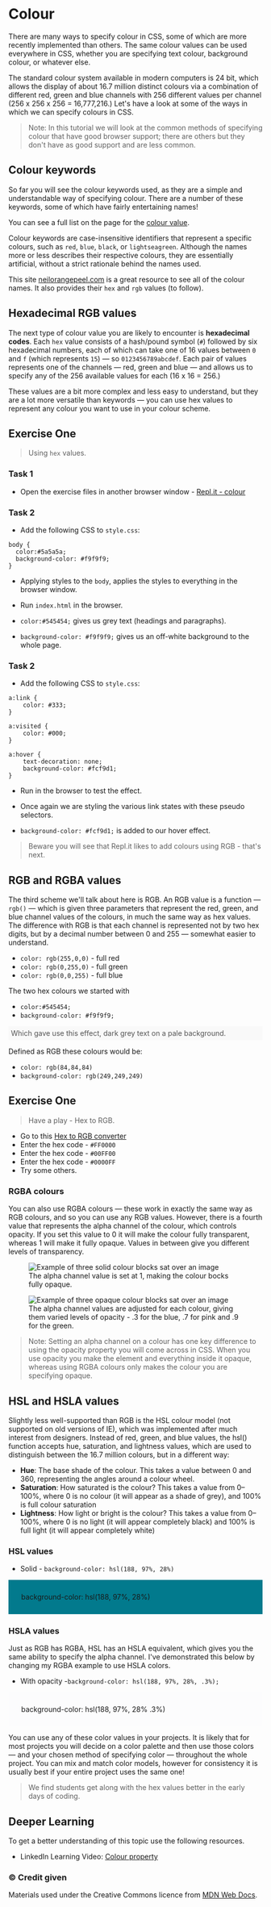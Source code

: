 # Colour

There are many ways to specify colour in CSS, some of which are more recently implemented than others. The same colour values can be used everywhere in CSS, whether you are specifying text colour, background colour, or whatever else.

The standard colour system available in modern computers is 24 bit, which allows the display of about 16.7 million distinct colours via a combination of different red, green and blue channels with 256 different values per channel (256 x 256 x 256 = 16,777,216.) Let's have a look at some of the ways in which we can specify colours in CSS.

> Note: In this tutorial we will look at the common methods of specifying colour that have good browser support; there are others but they don't have as good support and are less common.

## Colour keywords

So far you will see the colour keywords used, as they are a simple and understandable way of specifying colour. There are a number of these keywords, some of which have fairly entertaining names! 

You can see a full list on the page for the [colour value](https://developer.mozilla.org/en-US/docs/Web/CSS/color_value).

Colour keywords are case-insensitive identifiers that represent a specific colours, such as `red`, `blue`, `black`, or `lightseagreen`. Although the names more or less describes their respective colours, they are essentially artificial, without a strict rationale behind the names used.

This site [neilorangepeel.com](https://colours.neilorangepeel.com/) is a great resource to see all of the colour names. It also provides their `hex` and `rgb` values (to follow).

## Hexadecimal RGB values

The next type of colour value you are likely to encounter is **hexadecimal codes**. Each `hex` value consists of a hash/pound symbol (`#`) followed by six hexadecimal numbers, each of which can take one of 16 values between `0` and `f` (which represents `15`) — so `0123456789abcdef`. Each pair of values represents one of the channels — red, green and blue — and allows us to specify any of the 256 available values for each (16 x 16 = 256.)

These values are a bit more complex and less easy to understand, but they are a lot more versatile than keywords — you can use hex values to represent any colour you want to use in your colour scheme.

<!-- div class="exercise" -->
## Exercise One

> Using `hex` values.

### Task 1

- Open the exercise files in another browser window - [Repl.it - colour](https://repl.it/@webdesignmmu/css05)

### Task 2

- Add the following CSS to `style.css`:

```
body {
  color:#5a5a5a;
  background-color: #f9f9f9;
}
```
- Applying styles to the `body`, applies the styles to everything in the browser window.

- Run `index.html` in the browser.

- `color:#545454;` gives us grey text (headings and paragraphs).

- `background-color: #f9f9f9;` gives us an off-white background to the whole page.

### Task 2

- Add the following CSS to `style.css`:

```
a:link {
    color: #333;
}

a:visited {
    color: #000;
}

a:hover {
    text-decoration: none;
    background-color: #fcf9d1;
}
```
- Run in the browser to test the effect.

- Once again we are styling the various link states with these pseudo selectors.

- `background-color: #fcf9d1;` is added to our hover effect.

<!-- end div -->

> Beware you will see that Repl.it likes to add colours using RGB - that's next.



## RGB and RGBA values

The third scheme we'll talk about here is RGB. An RGB value is a function — `rgb()` — which is given three parameters that represent the red, green, and blue channel values of the colours, in much the same way as hex values. The difference with RGB is that each channel is represented not by two hex digits, but by a decimal number between 0 and 255 — somewhat easier to understand.

- `color: rgb(255,0,0)` - full red
- `color: rgb(0,255,0)` - full green
- `color: rgb(0,0,255)` - full blue

The two hex colours we started with
- `color:#545454;` 
- `background-color: #f9f9f9;`

<p style="color:#545454; background-color:#f9f9f9; padding: 5px;">Which gave use this effect, dark grey text on a pale background.</p>

Defined as RGB these colours would be:

- `color: rgb(84,84,84)`
- `background-color: rgb(249,249,249)`

<!-- div class="exercise" -->
## Exercise One

> Have a play - Hex to RGB.

- Go to this [Hex to RGB converter](https://www.webfx.com/web-design/hex-to-rgb/)
- Enter the hex code - `#FF0000`
- Enter the hex code - `#00FF00`
- Enter the hex code - `#0000FF`
- Try some others.
<!-- end div -->

### RGBA colours

You can also use RGBA colours — these work in exactly the same way as RGB colours, and so you can use any RGB values. However, there is a fourth value that represents the alpha channel of the colour, which controls opacity. If you set this value to 0 it will make the colour fully transparent, whereas 1 will make it fully opaque. Values in between give you different levels of transparency.

<figure>
<img src="media/rgba-1.png" alt="Example of three solid colour blocks sat over an image">
<figcaption>
The alpha channel value is set at 1, making the colour bocks fully opaque. 
</figcaption>
</figure>

<figure>
<img src="media/rgba.png" alt="Example of three opaque colour blocks sat over an image">
<figcaption>
The alpha channel values are adjusted for each colour, giving them varied levels of opacity - .3 for the blue, .7 for pink and .9 for the green.
</figcaption>
</figure>

> Note: Setting an alpha channel on a colour has one key difference to using the opacity property you will come across in CSS. When you use opacity you make the element and everything inside it opaque, whereas using RGBA colours only makes the colour you are specifying opaque.

## HSL and HSLA values

Slightly less well-supported than RGB is the HSL colour model (not supported on old versions of IE), which was implemented after much interest from designers. Instead of red, green, and blue values, the hsl() function accepts hue, saturation, and lightness values, which are used to distinguish between the 16.7 million colours, but in a different way:

- **Hue**: The base shade of the colour. This takes a value between 0 and 360, representing the angles around a colour wheel.
- **Saturation**: How saturated is the colour? This takes a value from 0–100%, where 0 is no colour (it will appear as a shade of grey), and 100% is full colour saturation
- **Lightness**: How light or bright is the colour? This takes a value from 0–100%, where 0 is no light (it will appear completely black) and 100% is full light (it will appear completely white)

### HSL values

- Solid - `background-color: hsl(188, 97%, 28%)`

<p style="background-color: hsl(188, 97%, 28%); padding:5%;">background-color: hsl(188, 97%, 28%)</p>

### HSLA values

Just as RGB has RGBA, HSL has an HSLA equivalent, which gives you the same ability to specify the alpha channel. I've demonstrated this below by changing my RGBA example to use HSLA colors.

- With opacity -`background-color: hsl(188, 97%, 28%, .3%);`

<p style="background-color: hsl(188, 97%, 28%, .3%); padding:5%;">background-color: hsl(188, 97%, 28% .3%)</p>

You can use any of these color values in your projects. It is likely that for most projects you will decide on a color palette and then use those colors — and your chosen method of specifying color — throughout the whole project. You can mix and match color models, however for consistency it is usually best if your entire project uses the same one!

> We find students get along with the hex values better in the early days of coding.

<h2 class="deep">Deeper Learning</h2>

To get a better understanding of this topic use the following resources.

- LinkedIn Learning Video: [Colour property](https://www.linkedin.com/learning/css-essential-training-3/the-color-and-property-values?u=36102708)



### &copy; Credit given

Materials used under the Creative Commons licence from [MDN Web Docs](https://developer.mozilla.org/en-US/docs/Web/HTML).